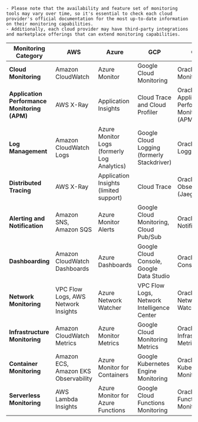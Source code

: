 ```
- Please note that the availability and feature set of monitoring tools may vary over time, so it's essential to check each cloud provider's official documentation for the most up-to-date information on their monitoring capabilities.
- Additionally, each cloud provider may have third-party integrations and marketplace offerings that can extend monitoring capabilities.
```

| Monitoring Category        | AWS                                       | Azure                                   | GCP                                      | OCI                                   |
|----------------------------|-------------------------------------------|-----------------------------------------|------------------------------------------|---------------------------------------|
| **Cloud Monitoring**        | Amazon CloudWatch                         | Azure Monitor                          | Google Cloud Monitoring                   | Oracle Cloud Monitoring                |
| **Application Performance Monitoring (APM)** | AWS X-Ray                           | Application Insights                   | Cloud Trace and Cloud Profiler             | Oracle Application Performance Monitoring (APM) |
| **Log Management**          | Amazon CloudWatch Logs                   | Azure Monitor Logs (formerly Log Analytics) | Google Cloud Logging (formerly Stackdriver) | Oracle Cloud Logging                 |
| **Distributed Tracing**     | AWS X-Ray                                 | Application Insights (limited support) | Cloud Trace                               | Oracle Cloud Observability (Jaeger)  |
| **Alerting and Notification** | Amazon SNS, Amazon SQS                | Azure Monitor Alerts                   | Google Cloud Monitoring, Cloud Pub/Sub     | Oracle Cloud Notifications           |
| **Dashboarding**            | Amazon CloudWatch Dashboards              | Azure Dashboards                       | Google Cloud Console, Google Data Studio   | Oracle Cloud Console                  |
| **Network Monitoring**      | VPC Flow Logs, AWS Network Insights     | Azure Network Watcher                 | VPC Flow Logs, Network Intelligence Center   | Oracle Network Watcher                |
| **Infrastructure Monitoring** | Amazon CloudWatch Metrics              | Azure Monitor Metrics                  | Google Cloud Monitoring Metrics             | Oracle Cloud Infrastructure Metrics   |
| **Container Monitoring**    | Amazon ECS, Amazon EKS Observability    | Azure Monitor for Containers          | Google Kubernetes Engine Monitoring       | Oracle Kubernetes Monitoring         |
| **Serverless Monitoring**   | AWS Lambda Insights                      | Azure Monitor for Azure Functions    | Google Cloud Functions Monitoring          | Oracle Functions Monitoring          |

